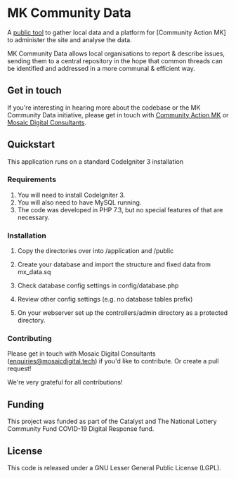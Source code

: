 # MK Community Data

A [public tool](https://mkcommunitydata.co.uk) to gather local data and a platform for [Community Action MK] to administer the site and analyse the data.

MK Community Data allows local organisations to report & describe issues, sending them to a central repository in the hope that common threads can be identified and addressed in a more communal & efficient way.

## Get in touch

If you're interesting in hearing more about the codebase or the MK Community Data initiative, please get in touch with [Community Action MK](https://communityactionmk.org) or [Mosaic Digital Consultants](https://mosaicdigital.tech/).

## Quickstart

This application runs on a standard CodeIgniter 3 installation 

### Requirements

1. You will need to install CodeIgniter 3. 
1. You will also need to have MySQL running. 
1. The code was developed in PHP 7.3, but no special features of that are necessary.

### Installation

1. Copy the directories over into /application and /public
   
1. Create your database and import the structure and fixed data from mx_data.sq

1. Check database config settings in config/database.php

1. Review other config settings (e.g. no database tables prefix)

1. On your webserver set up the controllers/admin directory as a protected directory.


### Contributing

Please get in touch with Mosaic Digital Consultants (enquiries@mosaicdigital.tech) if you'd like to contribute. Or create a pull request!

We're very grateful for all contributions!

## Funding

This project was funded as part of the Catalyst and The National Lottery Community Fund COVID-19 Digital Response fund.

## License

This code is released under a GNU Lesser General Public License (LGPL).
